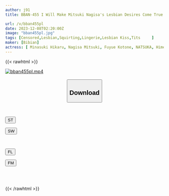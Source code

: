 ```yaml
---
author: j91
title: BBAN-455 I Will Make Mitsuki Nagisa's Lesbian Desires Come True Before She Retires A Woman Who Wants To Have Sex With Mitsuki Nagisa X A Woman Who Wants To Have Sex With Mitsuki Nagisa Mitsuki Nagisa Hikaru Minazuki Kotone Fuyuai Ran Himeno NATSUKA

url: /v/bban455pl
date: 2023-12-08T02:20:00Z
image: "bban455pl.jpg"
tags: [Censored,Lesbian,Squirting,Lingerie,Lesbian Kiss,Tits	 ]
maker: [Bibian]
actress: [ Minasuki Hikaru, Nagisa Mitsuki, Fuyue Kotone, NATSUKA, Himeno Ran ]
---
```



{{< rawhtml >}}

<div class="video" data-videoid="wrQJY80GqGtep0">
    <a href="javascript:;">
        <img src="/v/bban455pl/bban455pl.jpg" width="WIDTH" height="HEIGHT" alt="bban455pl.mp4" loading="lazy">
    </a>
</div>

<script type="text/javascript" src="https://j91.asia/asset/on-demand-st.js"></script>

<br>
  <link rel="stylesheet" href="https://j91.asia/asset/bs5.css">
  
  <center>
  <button class="btn btn-primary" type="button" data-bs-toggle="collapse" data-bs-target=".multi-collapse" aria-expanded="false" aria-controls="multiCollapseExample1 multiCollapseExample2"><h2>Download</h2></button></center>
</p>
<div class="row">
  <div class="col">
    <div class="collapse multi-collapse" id="multiCollapseExample1">
      <div class="card card-body">
	      	      <br>
<div class="buttons">  
<p><a href="https://streamtape.to/v/wrQJY80GqGtep0" target="_blank"><button class="btn-hover color-3"><i class="fa fa-download"></i> ST</button></a></p>
<p><a href="https://flaswish.com/p4e2ghmcl8n6" target="_blank"><button class="btn-hover color-2"><i class="fa fa-download"></i> SW</button></a></p></div>
    </div>
  </div>
</div>
  <div class="col">
    <div class="collapse multi-collapse" id="multiCollapseExample2">
      <div class="card card-body">
	      <br>
<div class="buttons">
<p><a href="https://filelions.site/f/dum5oirbsoew" target="_blank"><button class="btn-hover color-9"><i class="fa fa-download"></i> FL</button></a></p>
<p><a href="https://filemoon.sx/d/qnpifvfmuyh5" target="_blank"><button class="btn-hover color-8"><i class="fa fa-download"></i> FM</button></a></p></div>
<br><br>
      </div>
    </div>
  </div>
</div>

{{< /rawhtml >}}